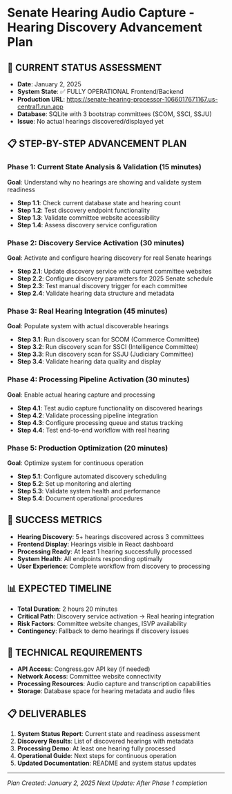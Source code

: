 # Senate Hearing Audio Capture - Hearing Discovery Advancement Plan

## 🎯 **CURRENT STATUS ASSESSMENT**
- **Date**: January 2, 2025
- **System State**: ✅ FULLY OPERATIONAL Frontend/Backend
- **Production URL**: https://senate-hearing-processor-1066017671167.us-central1.run.app
- **Database**: SQLite with 3 bootstrap committees (SCOM, SSCI, SSJU)
- **Issue**: No actual hearings discovered/displayed yet

## 📋 **STEP-BY-STEP ADVANCEMENT PLAN**

### **Phase 1: Current State Analysis & Validation (15 minutes)**
**Goal**: Understand why no hearings are showing and validate system readiness

- **Step 1.1**: Check current database state and hearing count
- **Step 1.2**: Test discovery endpoint functionality
- **Step 1.3**: Validate committee website accessibility
- **Step 1.4**: Assess discovery service configuration

### **Phase 2: Discovery Service Activation (30 minutes)**
**Goal**: Activate and configure hearing discovery for real Senate hearings

- **Step 2.1**: Update discovery service with current committee websites
- **Step 2.2**: Configure discovery parameters for 2025 Senate schedule
- **Step 2.3**: Test manual discovery trigger for each committee
- **Step 2.4**: Validate hearing data structure and metadata

### **Phase 3: Real Hearing Integration (45 minutes)**
**Goal**: Populate system with actual discoverable hearings

- **Step 3.1**: Run discovery scan for SCOM (Commerce Committee)
- **Step 3.2**: Run discovery scan for SSCI (Intelligence Committee)  
- **Step 3.3**: Run discovery scan for SSJU (Judiciary Committee)
- **Step 3.4**: Validate hearing data quality and display

### **Phase 4: Processing Pipeline Activation (30 minutes)**
**Goal**: Enable actual hearing capture and processing

- **Step 4.1**: Test audio capture functionality on discovered hearings
- **Step 4.2**: Validate processing pipeline integration
- **Step 4.3**: Configure processing queue and status tracking
- **Step 4.4**: Test end-to-end workflow with real hearing

### **Phase 5: Production Optimization (20 minutes)**
**Goal**: Optimize system for continuous operation

- **Step 5.1**: Configure automated discovery scheduling
- **Step 5.2**: Set up monitoring and alerting
- **Step 5.3**: Validate system health and performance
- **Step 5.4**: Document operational procedures

## 🎯 **SUCCESS METRICS**
- **Hearing Discovery**: 5+ hearings discovered across 3 committees
- **Frontend Display**: Hearings visible in React dashboard
- **Processing Ready**: At least 1 hearing successfully processed
- **System Health**: All endpoints responding optimally
- **User Experience**: Complete workflow from discovery to processing

## 📊 **EXPECTED TIMELINE**
- **Total Duration**: 2 hours 20 minutes
- **Critical Path**: Discovery service activation → Real hearing integration
- **Risk Factors**: Committee website changes, ISVP availability
- **Contingency**: Fallback to demo hearings if discovery issues

## 🔧 **TECHNICAL REQUIREMENTS**
- **API Access**: Congress.gov API key (if needed)
- **Network Access**: Committee website connectivity
- **Processing Resources**: Audio capture and transcription capabilities
- **Storage**: Database space for hearing metadata and audio files

## 📋 **DELIVERABLES**
1. **System Status Report**: Current state and readiness assessment
2. **Discovery Results**: List of discovered hearings with metadata
3. **Processing Demo**: At least one hearing fully processed
4. **Operational Guide**: Next steps for continuous operation
5. **Updated Documentation**: README and system status updates

---
*Plan Created: January 2, 2025*
*Next Update: After Phase 1 completion*